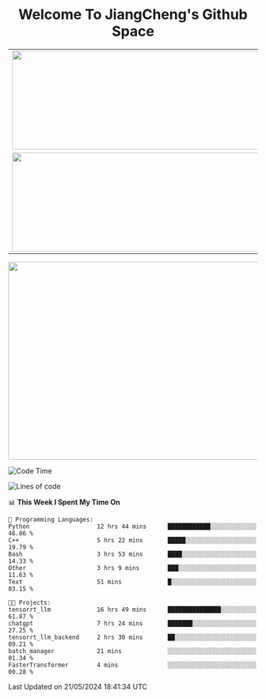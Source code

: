 <h1 align="center">Welcome To JiangCheng's Github Space</h1>

<table align="center" frame="void" rules="none" >
  <tr>
    <td>
      <div align="center"> <img height="200px" width="500px"  src="https://github-readme-stats.vercel.app/api?username=thisjiang&hide_title=true&hide_border=true&layout=compact&show_icons=trueline_height=21&text_color=000&icon_color=000&bg_color=0,ea6161,ffc64d,fffc4d,52fa5a&theme=graywhite" /> </div>
    </td>
    <td>
      <div align="center"> <img height="200px" width="500px" src="https://github-readme-stats.vercel.app/api/top-langs/?username=thisjiang&hide_title=true&hide_border=true&layout=compact&langs_count=6&text_color=000&icon_color=fff&bg_color=0,52fa5a,4dfcff,c64dff&theme=graywhite" /> </div>
    </td>
  </tr>
  <tr>
    <td>
      <div align="center"> <img height="200px" width="500px" src="https://github-readme-streak-stats.herokuapp.com/?user=thisjiang&hide_title=true&hide_border=true&layout=compact&langs_count=6" /> </div>
    </td>
    <td>
      <div align="center"> 
      <a href="https://github.com/" target="_blank"><img style="margin: 10px" src="https://profilinator.rishav.dev/skills-assets/git-scm-icon.svg" alt="Git" height="50" /></a>  
      <a href="https://www.linux.org/" target="_blank"><img style="margin: 10px" src="https://profilinator.rishav.dev/skills-assets/linux-original.svg" alt="Linux" height="50" /></a>  
      <a href="https://www.gnu.org/software/bash/" target="_blank"><img style="margin: 10px" src="https://profilinator.rishav.dev/skills-assets/gnu_bash-icon.svg" alt="Bash" height="50" /></a>  
      </div>
    </td>
  </tr>
</table>

<div align="center"> <img height="400px" width="1000px" src="https://github-readme-activity-graph.cyclic.app/graph?username=thisjiang&theme=react&hide_title=true&hide_border=true&layout=compact&langs_count=6" /> </div></td>

<!--START_SECTION:waka-->
![Code Time](http://img.shields.io/badge/Code%20Time-1%2C261%20hrs%2018%20mins-blue)

![Lines of code](https://img.shields.io/badge/From%20Hello%20World%20I%27ve%20Written-632.1%20thousand%20lines%20of%20code-blue)

📊 **This Week I Spent My Time On** 

```text
💬 Programming Languages: 
Python                   12 hrs 44 mins      ████████████░░░░░░░░░░░░░   46.86 % 
C++                      5 hrs 22 mins       █████░░░░░░░░░░░░░░░░░░░░   19.79 % 
Bash                     3 hrs 53 mins       ████░░░░░░░░░░░░░░░░░░░░░   14.33 % 
Other                    3 hrs 9 mins        ███░░░░░░░░░░░░░░░░░░░░░░   11.63 % 
Text                     51 mins             █░░░░░░░░░░░░░░░░░░░░░░░░   03.15 % 

🐱‍💻 Projects: 
tensorrt_llm             16 hrs 49 mins      ███████████████░░░░░░░░░░   61.87 % 
chatgpt                  7 hrs 24 mins       ███████░░░░░░░░░░░░░░░░░░   27.25 % 
tensorrt_llm_backend     2 hrs 30 mins       ██░░░░░░░░░░░░░░░░░░░░░░░   09.21 % 
batch_manager            21 mins             ░░░░░░░░░░░░░░░░░░░░░░░░░   01.34 % 
FasterTransformer        4 mins              ░░░░░░░░░░░░░░░░░░░░░░░░░   00.28 % 
```


 Last Updated on 21/05/2024 18:41:34 UTC
<!--END_SECTION:waka-->
